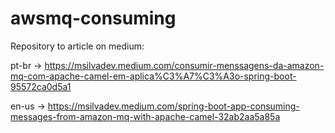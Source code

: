 # awsmq-consuming

Repository to article on medium:

pt-br -> https://msilvadev.medium.com/consumir-menssagens-da-amazon-mq-com-apache-camel-em-aplica%C3%A7%C3%A3o-spring-boot-95572ca0d5a1

en-us -> https://msilvadev.medium.com/spring-boot-app-consuming-messages-from-amazon-mq-with-apache-camel-32ab2aa5a85a
